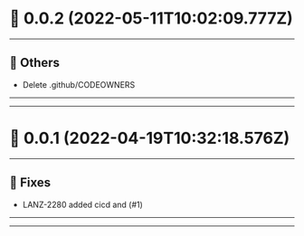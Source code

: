 # :confetti_ball: 0.0.2 (2022-05-11T10:02:09.777Z)
- - -
## :newspaper: Others
* Delete .github/CODEOWNERS
- - -
- - -
# :confetti_ball: 0.0.1 (2022-04-19T10:32:18.576Z)
- - -
## :bug: Fixes
* LANZ-2280 added cicd and (#1)
- - -
- - -
